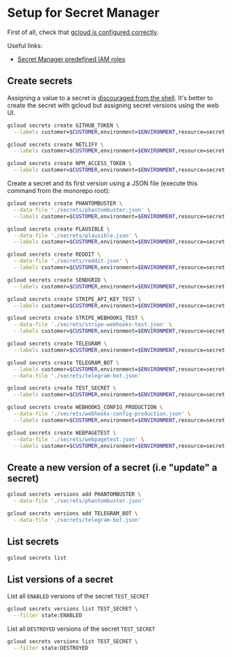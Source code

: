 # Setup for Secret Manager

First of all, check that [gcloud is configured correctly](./gcloud-configuration.md).

Useful links:

- [Secret Manager predefined IAM roles](https://cloud.google.com/secret-manager/docs/access-control)

## Create secrets

Assigning a value to a secret is [discouraged from the shell](https://cloud.google.com/secret-manager/docs/creating-and-accessing-secrets#add-secret-version). It's better to create the secret with gcloud but assigning secret versions using the web UI.

```sh
gcloud secrets create GITHUB_TOKEN \
  --labels customer=$CUSTOMER,environment=$ENVIRONMENT,resource=secret
```

```sh
gcloud secrets create NETLIFY \
  --labels customer=$CUSTOMER,environment=$ENVIRONMENT,resource=secret
```

```sh
gcloud secrets create NPM_ACCESS_TOKEN \
  --labels customer=$CUSTOMER,environment=$ENVIRONMENT,resource=secret
```

Create a secret and its first version using a JSON file (execute this command from the monorepo root):

```sh
gcloud secrets create PHANTOMBUSTER \
  --data-file './secrets/phantombuster.json' \
  --labels customer=$CUSTOMER,environment=$ENVIRONMENT,resource=secret
```

```sh
gcloud secrets create PLAUSIBLE \
  --data-file './secrets/plausible.json' \
  --labels customer=$CUSTOMER,environment=$ENVIRONMENT,resource=secret
```

```sh
gcloud secrets create REDDIT \
  --data-file './secrets/reddit.json' \
  --labels customer=$CUSTOMER,environment=$ENVIRONMENT,resource=secret
```

```sh
gcloud secrets create SENDGRID \
  --labels customer=$CUSTOMER,environment=$ENVIRONMENT,resource=secret
```

```sh
gcloud secrets create STRIPE_API_KEY_TEST \
  --labels customer=$CUSTOMER,environment=$ENVIRONMENT,resource=secret
```

```sh
gcloud secrets create STRIPE_WEBHOOKS_TEST \
  --data-file './secrets/stripe-webhooks-test.json' \
  --labels customer=$CUSTOMER,environment=$ENVIRONMENT,resource=secret
```

```sh
gcloud secrets create TELEGRAM \
  --labels customer=$CUSTOMER,environment=$ENVIRONMENT,resource=secret
```

```sh
gcloud secrets create TELEGRAM_BOT \
  --labels customer=$CUSTOMER,environment=$ENVIRONMENT,resource=secret \
  --data-file './secrets/telegram-bot.json'
```

```sh
gcloud secrets create TEST_SECRET \
  --labels customer=$CUSTOMER,environment=$ENVIRONMENT,resource=secret
```

```sh
gcloud secrets create WEBHOOKS_CONFIG_PRODUCTION \
  --data-file './secrets/webhooks-config-production.json' \
  --labels customer=$CUSTOMER,environment=$ENVIRONMENT,resource=secret
```

```sh
gcloud secrets create WEBPAGETEST \
  --data-file './secrets/webpagetest.json' \
  --labels customer=$CUSTOMER,environment=$ENVIRONMENT,resource=secret
```

## Create a new version of a secret (i.e "update" a secret)

```sh
gcloud secrets versions add PHANTOMBUSTER \
  --data-file './secrets/phantombuster.json'
```

```sh
gcloud secrets versions add TELEGRAM_BOT \
  --data-file './secrets/telegram-bot.json'
```

## List secrets

```sh
gcloud secrets list
```

## List versions of a secret

List all `ENABLED` versions of the secret `TEST_SECRET`

```sh
gcloud secrets versions list TEST_SECRET \
  --filter state:ENABLED
```

List all `DESTROYED` versions of the secret `TEST_SECRET`

```sh
gcloud secrets versions list TEST_SECRET \
  --filter state:DESTROYED
```
